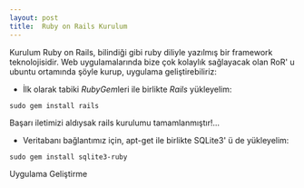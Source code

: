 ```yaml
---
layout: post
title:  Ruby on Rails Kurulum 
---
```


Kurulum
Ruby on Rails, bilindiği gibi ruby diliyle yazılmış bir framework teknolojisidir. Web uygulamalarında bize çok kolaylık sağlayacak olan RoR' u ubuntu ortamında şöyle kurup, uygulama geliştirebiliriz:

- İlk olarak tabiki *RubyGem*leri ile birlikte *Rails* yükleyelim:

`sudo gem install rails`

Başarı iletimizi aldıysak rails kurulumu tamamlanmıştır!...

- Veritabanı bağlantımız için, apt-get ile birlikte SQLite3' ü de yükleyelim:

 `sudo gem install sqlite3-ruby`

Uygulama Geliştirme

